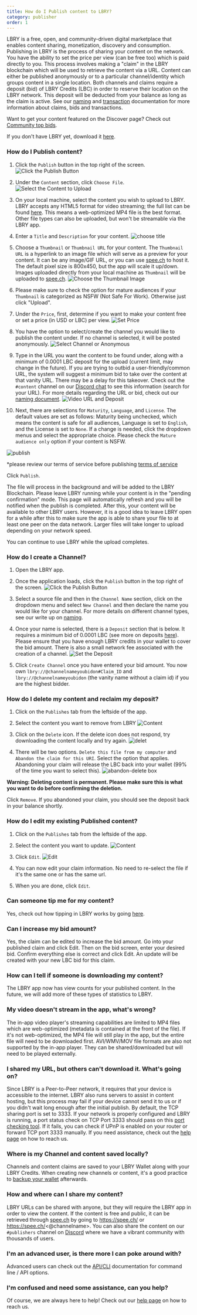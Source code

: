 ```yaml
---
title: How do I Publish content to LBRY?
category: publisher
order: 1
---
```


LBRY is a free, open, and community-driven digital marketplace that enables content sharing, monetization, discovery and consumption. Publishing in LBRY is the process of sharing your content on the network. You have the ability to set the price per view (can be free too) which is paid directly to you. This process involves making a "claim" in the LBRY blockchain which will be used to retrieve the content via a URL. Content can either be published anonymously or to a particular channel/identity which groups content in a single location. Both channels and claims require a deposit (bid) of LBRY Credits (LBC) in order to reserve their location on the LBRY network. This deposit will be deducted from your balance as long as the claim is active. See our [naming](/faq/naming) and [transaction](/faq/transaction-types) documentation for more information about claims, bids and transactions.

Want to get your content featured on the Discover page? Check out [Community top bids](/faq/community-top-bid).

If you don't have LBRY yet, download it [here](/get).

### How do I Publish content?

1. Click the `Publish` button in the top right of the screen.
![Click the Publish Button](https://spee.ch/@clement:e/publish-to-lbry.png)

2. Under the `Content` section, click `Choose File`.
![Select the Content to Upload](https://spee.ch/@clement:e/choosefile-for-lbry.png)

3. On your local machine, select the content you wish to upload to LBRY. LBRY accepts any HTML5 format for video streaming; the full list can be found [here](https://developer.mozilla.org/en-US/docs/Web/HTML/Supported_media_formats). This means a web-optimized MP4 file is the best format. Other file types can also be uploaded, but won't be streamable via the LBRY app.

4. Enter a `Title` and `Description` for your content.
![choose title](https://spee.ch/@clement:e/title-description.png)

5. Choose a `Thumbnail` or `Thumbnail URL` for your content. The `Thumbnail URL` is a hyperlink to an image file which will serve as a preview for your content. It can be any image/GIF URL, or you can use [spee.ch](https://www.spee.ch) to host it. The default pixel size is 800x450, but the app will scale it up/down. Images uploaded directly from your local machine as `Thumbnail` will be uploaded to [spee.ch](https://www.spee.ch).
![Choose the Thumbnail Image](https://spee.ch/@clement:e/thumbnail2.png)

6. Please make sure to check the option for mature audiences if your `Thumbnail` is categorized as NSFW (Not Safe For Work). Otherwise just click "Upload".

7. Under the `Price`, first, determine if you want to make your content free or set a price (in USD or LBC) per view.
![Set Price](https://spee.ch/@clement:e/price.png)

8. You have the option to select/create the channel you would like to publish the content under. If no channel is selected, it will be posted anonymously.
![Select Channel or Anonymous](https://spee.ch/@clement:e/channel-choice.png)

9. Type in the URL you want the content to be found under, along with a minimum of 0.0001 LBC deposit for the upload (current limit, may change in the future). If you are trying to outbid a user-friendly/common URL, the system will suggest a minimum bid to take over the content at that vanity URL. There may be a delay for this takeover. Check out the `#content` channel on our [Discord chat](https://chat.lbry.com) to see this information (search for your URL). For more details regarding the URL or bid, check out our [naming document](/faq/naming).
![Video URL and Deposit](https://spee.ch/@clement:e/naming-channel.png)

10. Next, there are selections for `Maturity`, `Language`,  and `License`. The default values are set as follows: Maturity being unchecked, which means the content is safe for all audiences, Language is set to `English`, and the License is set to `None`.  If a change is needed, click the dropdown menus and select the appropriate choice. Please check the `Mature audience only` option if your content is NSFW.

![publish](https://spee.ch/@clement:e/final-publish-checks.png)

*please review our terms of service before publishing [terms of service](/termsofservice)

Click `Publish`.


The file will process in the background and will be added to the LBRY Blockchain. Please leave LBRY running while your content is in the "pending confirmation" mode. This page will automatically refresh and you will be notified when the publish is completed. After this, your content will be available to other LBRY users. However, it is a good idea to leave LBRY open for a while after this to make sure the app is able to share your file to at least one peer on the data network. Larger files will take longer to upload depending on your network speed.

You can continue to use LBRY while the upload completes.

### How do I create a Channel?

1. Open the LBRY app.

2. Once the application loads, click the `Publish` button in the top right of the screen.
![Click the Publish Button](https://spee.ch/@clement:e/publish-to-lbry.png)

3. Select a source file and then in the `Channel Name` section, click on the dropdown menu and select `New Channel` and then declare the name you would like for your channel. For more details on different channel types, see our write up on [naming](/faq/naming).

4. Once your name is selected, there is a `Deposit` section that is below. It requires a minimum bid of 0.0001 LBC (see more on deposits [here](/faq/naming)). Please ensure that you have enough LBRY credits in your wallet to cover the bid amount.  There is also a small network fee associated with the creation of a channel.
![Set the Deposit](https://spee.ch/@clement:e/channel-create.png)

5. Click `Create Channel` once you have entered your bid amount. You now own `lbry://@channelnameyoubidon#Claim_ID` and `lbry://@channelnameyoubidon` (the vanity name without a claim id) if you are the highest bidder.

### How do I delete my content and reclaim my deposit?
 
1. Click on the `Publishes` tab from the leftside of the app.

2. Select the content you want to remove from LBRY
![Content](https://spee.ch/@clement:e/remove-item.png)

3. Click on the `Delete` icon. If the delete icon does not respond, try downloading the content locally and try again.
![delet](https://spee.ch/@clement:e/delete-item.png)

4. There will be two options. `Delete this file from my computer` and `Abandon the claim for this URI`. Select the option that applies.  Abandoning your claim will release the LBC back into your wallet (99% of the time you want to select this).
![abandon-delete box](https://spee.ch/@clement:e/choose.png)

**Warning: Deleting content is permanent. Please make sure this is what you want to do before confirming the deletion.**

Click `Remove`. If you abandoned your claim, you should see the deposit back in your balance shortly.

### How do I edit my existing Published content?
1. Click on the `Publishes` tab from the leftside of the app.

2. Select the content you want to update.
![Content](https://spee.ch/@clement:e/content-update.png)

3. Click `Edit`.
![Edit](https://spee.ch/@clement:e/cedit.png)

4. You can now edit your claim information. No need to re-select the file if it's the same one or has the same url.

5. When you are done, click `Edit`.

### Can someone tip me for my content?
Yes, check out how tipping in LBRY works by going [here](/faq/tipping).

### Can I increase my bid amount?
Yes, the claim can be edited to increase the bid amount.  Go into your published claim and click Edit. Then on the bid screen, enter your desired bid. Confirm everything else is correct and click Edit. An update will be created with your new LBC bid for this claim.

### How can I tell if someone is downloading my content?

The LBRY app now has view counts for your published content.
In the future, we will add more of these types of statistics to LBRY.

### My video doesn't stream in the app, what's wrong?

The in-app video player's streaming capabilities are limited to MP4 files which are web-optimized (metadata is contained at the front of the file). If it's not web-optimized, the MP4 file will still play in the app, but the entire file will need to be downloaded first. AVI/WMV/MOV file formats are also not supported by the in-app player. They can be shared/downloaded but will need to be played externally.

### I shared my URL, but others can't download it. What's going on?

Since LBRY is a Peer-to-Peer network, it requires that your device is accessible to the internet. LBRY also runs servers to assist in content hosting, but this process may fail if your device cannot send it to us or if you didn't wait long enough after the initial publish. By default, the TCP sharing port is set to 3333. If your network is properly configured and LBRY is running, a port status check on TCP Port 3333 should pass on this [port checking tool](http://www.canyouseeme.org). If it fails, you can check if UPnP is enabled on your router or forward TCP port 3333 manually. If you need assistance, check out the [help page](/faq/how-to-report-bugs) on how to reach us.

### Where is my Channel and content saved locally?

Channels and content claims are saved to your LBRY Wallet along with your LBRY Credits. When creating new channels or content, it's a good practice to [backup your wallet](/faq/how-to-backup-wallet) afterwards.

### How and where can I share my content?

LBRY URLs can be shared with anyone, but they will require the LBRY app in order to view the content. If the content is free and public, it can be retrieved through [spee.ch](https://www.spee.ch) by going to https://spee.ch/<claimname> or https://spee.ch/<@channelname>. You can also share the content on our `#publishers` channel on [Discord](https://chat.lbry.com) where we have a vibrant community with thousands of users.

### I'm an advanced user, is there more I can poke around with?

Advanced users can check out the [API/CLI](https://lbryio.github.io/lbry) documentation for command line / API options.

### I'm confused and need some assistance, can you help?

Of course, we are always here to help! Check out our [help page](/faq/how-to-report-bugs) on how to reach us.
